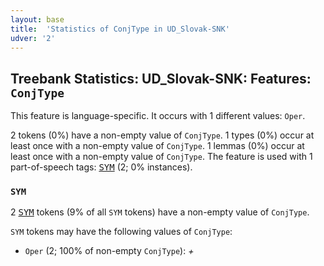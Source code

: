 ```yaml
---
layout: base
title:  'Statistics of ConjType in UD_Slovak-SNK'
udver: '2'
---
```


## Treebank Statistics: UD_Slovak-SNK: Features: `ConjType`

This feature is language-specific.
It occurs with 1 different values: `Oper`.

2 tokens (0%) have a non-empty value of `ConjType`.
1 types (0%) occur at least once with a non-empty value of `ConjType`.
1 lemmas (0%) occur at least once with a non-empty value of `ConjType`.
The feature is used with 1 part-of-speech tags: <tt><a href="sk_snk-pos-SYM.html">SYM</a></tt> (2; 0% instances).

### `SYM`

2 <tt><a href="sk_snk-pos-SYM.html">SYM</a></tt> tokens (9% of all `SYM` tokens) have a non-empty value of `ConjType`.

`SYM` tokens may have the following values of `ConjType`:

* `Oper` (2; 100% of non-empty `ConjType`): <em>+</em>

